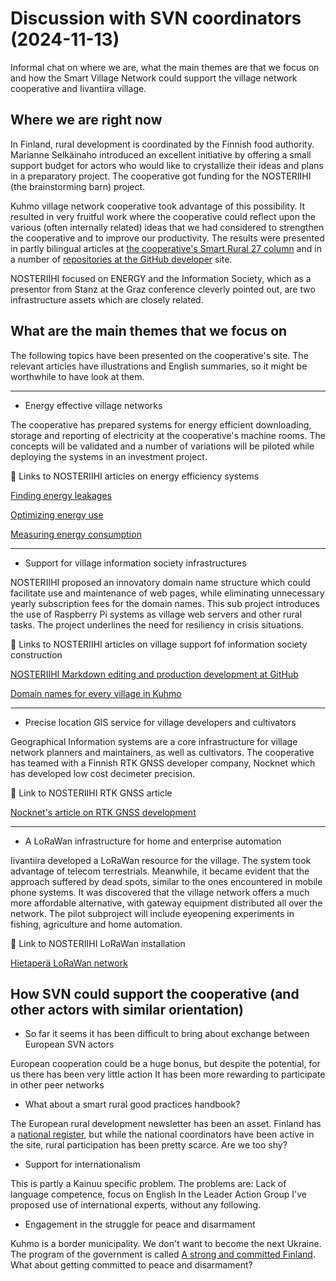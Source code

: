 # Discussion with SVN coordinators (2024-11-13)

Informal chat on where we are, what the main themes are that we focus on and how the Smart Village Network could support the village network cooperative and Iivantiira village. 
  
## Where we are right now

In Finland, rural development is coordinated by the Finnish food authority. Marianne Selkäinaho introduced an excellent initiative by offering a small support budget for actors who would like to crystallize their ideas and plans in a preparatory project. The cooperative got funding for the NOSTERIIHI (the brainstorming barn) project.

Kuhmo village network cooperative took advantage of this possibility. It resulted in very fruitful work where the cooperative could reflect upon the various (often internally related) ideas that we had considered to strengthen the cooperative and to improve our productivity. The results were presented in partly bilingual articles at [the cooperative's Smart Rural 27 column](https://nettinoste.fi/wp/category/smart-rural-27/) and in a number of [repositories at the GitHub developer](https://github.com/phdonner/NOSTERIIHI/) site.

NOSTERIIHI focused on ENERGY and the Information Society, which as a presentor from Stanz at the Graz conference cleverly pointed out, are two infrastructure assets which are closely related.

## What are the main themes that we focus on

The following topics have been presented on the cooperative's site. The relevant articles have illustrations and English summaries, so it might be worthwhile to have look at them.

---

* Energy effective village networks

The cooperative has prepared systems for energy efficient downloading, storage and reporting of electricity at the cooperative's machine rooms. The concepts will be validated and a number of variations will be piloted while deploying the systems in an investment project.

🔗 Links to NOSTERIIHI articles on energy efficiency systems

[Finding energy leakages](https://nettinoste.fi/wp/laitekaapin-lampovuotojen-tiivistaminen/)

[Optimizing energy use](https://nettinoste.fi/wp/selvitys-energian-kaytosta-osuuskunnan-laitetilojen-kaapeissa/)

[Measuring energy consumption](https://nettinoste.fi/wp/sahkoenergian-mittaus/)

---

* Support for village information society infrastructures

NOSTERIIHI proposed an innovatory domain name structure which could facilitate use and maintenance of web pages, while eliminating unnecessary yearly subscription fees for the domain names. This sub project introduces the use of Raspberry Pi systems as village web servers and other rural tasks. The project underlines the need for resiliency in crisis situations.

🔗 Links to NOSTERIIHI articles on village support fof information society construction

[NOSTERIIHI Markdown editing and production development at GitHub](https://nettinoste.fi/wp/nosteriihi-markdown-editing-and-production-development-at-github/)

[Domain names for every village in Kuhmo](https://nettinoste.fi/wp/verkkotunnus-jokaista-kuhmon-kylaa-varten/)

---

* Precise location GIS service for village developers and cultivators

Geographical Information systems are a core infrastructure for village network planners and maintainers, as well as cultivators. The cooperative has teamed with a Finnish RTK GNSS developer company, Nocknet which has developed low cost decimeter precision.

🔗 Link to NOSTERIIHI RTK GNSS article

[Nocknet's article on RTK GNSS development](https://nettinoste.fi/wp/tasmapaikkannus-kylaverkkorakentajan-apuvalineena/)

---

* A LoRaWan infrastructure for home and enterprise automation

Iivantiira developed a LoRaWan resource for the village. The system took advantage of telecom terrestrials. Meanwhile, it became evident that the approach suffered by dead spots, similar to the ones encountered in mobile phone systems. It was discovered that the village network offers a much more affordable alternative, with gateway equipment distributed all over the network. The pilot subproject will include eyeopening experiments in fishing, agriculture and home automation.

🔗 Link to NOSTERIIHI LoRaWan installation

[Hietaperä LoRaWan network](https://nettinoste.fi/wp/hietaperan-lorawan-verkko/)

## How SVN could support the cooperative (and other actors with similar orientation)

* So far it seems it has been difficult to bring about exchange between European SVN actors

European cooperation could be a huge bonus, but despite the potential, for us there has been very little action
It has been more rewarding to participate in other peer networks
  
* What about a smart rural good practices handbook?

The European rural development newsletter has been an asset.
Finland has a [national register](https://maaseutuverkosto.fi/hankkeet/), but while the national coordinators have been active in the site, rural participation has been pretty scarce. Are we too shy?
  
* Support for internationalism

This is partly a Kainuu specific problem. The problems are: Lack of language competence, focus on English
In the Leader Action Group I've proposed use of international experts, without any following.
  
* Engagement in the struggle for peace and disarmament

Kuhmo is a border municipality. We don't want to become the next Ukraine. 
The program of the government is called [A strong and committed Finland](https://valtioneuvosto.fi/en/governments/government-programme#/). What about getting committed to peace and disarmament?
